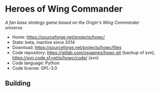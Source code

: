 # Heroes of Wing Commander

_A fan base strategy game based on the Origin's Wing Commander universe._

- Home: https://sourceforge.net/projects/howc/
- State: beta, inactive since 2014
- Download: https://sourceforge.net/projects/howc/files
- Code repository: https://gitlab.com/osgames/howc.git (backup of svn), https://svn.code.sf.net/p/howc/code/ (svn)
- Code language: Python
- Code license: GPL-3.0

## Building

